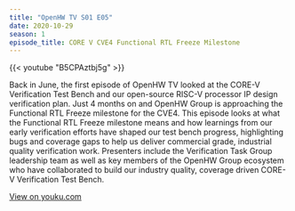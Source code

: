 ```yaml
---
title: "OpenHW TV S01 E05"
date: 2020-10-29
season: 1
episode_title: CORE V CVE4 Functional RTL Freeze Milestone
---
```


{{< youtube "B5CPAztbj5g" >}}

Back in June, the first episode of OpenHW TV looked at the CORE-V Verification Test Bench and our open-source RISC-V processor IP design verification plan. Just 4 months on and OpenHW Group is approaching the Functional RTL Freeze milestone for the CVE4. This episode looks at what the Functional RTL Freeze milestone means and how learnings from our early verification efforts have shaped our test bench progress, highlighting bugs and coverage gaps to help us deliver commercial grade, industrial quality verification work. Presenters include the Verification Task Group leadership team as well as key members of the OpenHW Group ecosystem who have collaborated to build our industry quality, coverage driven CORE-V Verification Test Bench.

[View on youku.com](https://v.youku.com/v_show/id_XNDkzODg0MzI1Mg==.html?spm=a2hbt.13141534.1_2.d_1_6&f=52505486)